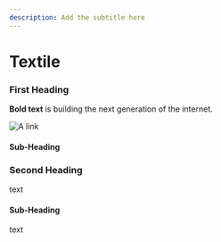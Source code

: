 ```yaml
---
description: Add the subtitle here
---
```


# Textile

### First Heading

**Bold text** is building the next generation of the internet.

![A link](https://github.com/protocol/launchpad/blob/main/.gitbook/assets/twitter-banner-1500x500.png)

#### Sub-Heading

### Second Heading

text

#### Sub-Heading

text
